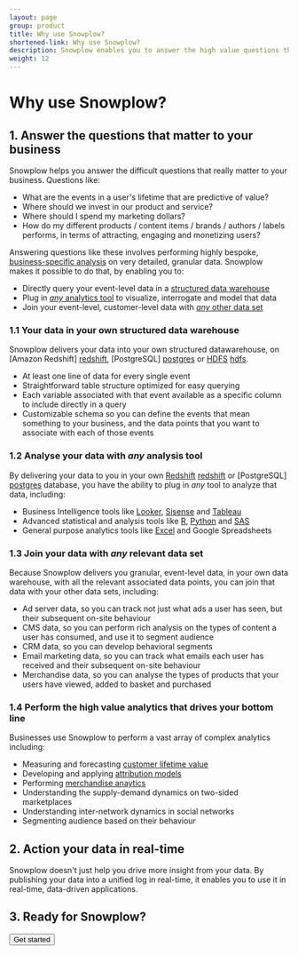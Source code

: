 ```yaml
---
layout: page
group: product
title: Why use Snowplow?
shortened-link: Why use Snowplow?
description: Snowplow enables you to answer the high value questions that drive your bottom line - questions that require very bespoke, company-specific analysis and rich customer-level and event-level data
weight: 12
---
```


# Why use Snowplow?

## 1. Answer the questions that matter to your business

Snowplow helps you answer the difficult questions that really matter to your business. Questions like:

* What are the events in a user's lifetime that are predictive of value?
* Where should we invest in our product and service?
* Where should I spend my marketing dollars?
* How do my different products / content items / brands / authors / labels performs, in terms of attracting, engaging and monetizing users?

Answering questions like these involves performing highly bespoke, [business-specific analysis](#types-of-analysis) on very detailed, granular data. Snowplow makes it possible to do that, by enabling you to:

* Directly query your event-level data in a [structured data warehouse](#structured-data-warehouse)
* Plug in [*any* analytics tool](#any-analysis-tool) to visualize, interrogate and model that data
* Join your event-level, customer-level data with [*any* other data set](#join-your-data)

<h3 id="structured-data-warehouse">1.1 Your data in your own structured data warehouse</h3>

Snowplow delivers your data into your own structured datawarehouse, on [Amazon Redshift] [redshift], [PostgreSQL] [postgres] or [HDFS] [hdfs].

* At least one line of data for every single event
* Straightforward table structure optimized for easy querying
* Each variable associated with that event available as a specific column to include directly in a query
* Customizable schema so you can define the events that mean something to your business, and the data points that you want to associate with each of those events

<h3 id="any-analysis-tool">1.2 Analyse your data with <em>any</em> analysis tool</h3>

By delivering your data to you in your own [Redshift] [redshift] or [PostgreSQL] [postgres] database, you have the ability to plug in *any* tool to analyze that data, including:

* Business Intelligence tools like [Looker][looker], [Sisense][sisense] and [Tableau][tableau]
* Advanced statistical and analysis tools like [R][r], [Python][python] and [SAS][sas]
* General purpose analytics tools like [Excel][excel] and Google Spreadsheets

<h3 id="join-your-data">1.3 Join your data with <em>any</em> relevant data set</h3>

Because Snowplow delivers you granular, event-level data, in your own data warehouse, with all the relevant associated data points, you can join that data with your other data sets, including:

* Ad server data, so you can track not just what ads a user has seen, but their subsequent on-site behaviour
* CMS data, so you can perform rich analysis on the types of content a user has consumed, and use it to segment audience
* CRM data, so you can develop behavioral segments
* Email marketing data, so you can track what emails each user has received and their subsequent on-site behaviour
* Merchandise data, so you can analyse the types of products that your users have viewed, added to basket and purchased

<h3 id="types-of-analysis">1.4 Perform the high value analytics that drives your bottom line</h3>

Businesses use Snowplow to perform a vast array of complex analytics including:

* Measuring and forecasting [customer lifetime value][clv]
* Developing and applying [attribution models][attribution]
* Performing [merchandise anaytics][merchandise]
* Understanding the supply-demand dynamics on two-sided marketplaces
* Understanding inter-network dynamics in social networks
* Segmenting audience based on their behaviour

## 2. Action your data in real-time

Snowplow doesn't just help you drive more insight from your data. By publishing your data into a unified log in real-time, it enables you to use it in real-time, data-driven applications.

## 3. Ready for Snowplow?

<div class="html">
	<a href="/index/get-started.html">
		<button class="btn btn-large btn-primary" type="button">Get started</button>
	</a>
</div>

[clv]: /analytics/customer-analytics/customer-lifetime-value.html
[attribution]: /analytics/customer-analytics/attribution.html
[merchandise]: /analytics/catalog-analytics/overview.html
[redshift]: http://aws.amazon.com/redshift/
[postgres]: http://www.postgresql.org/
[hdfs]: http://hadoop.apache.org/docs/r1.2.1/hdfs_design.html
[looker]: http://looker.com/
[sisense]: http://www.sisense.com/
[tableau]: http://www.tableausoftware.com/
[r]: http://cran.r-project.org/
[python]: http://pydata.org/
[sas]: http://www.sas.com/en_us/software/analytics.html
[excel]: http://office.microsoft.com/en-gb/microsoft-excel-2013-spreadsheet-software-try-or-buy-FX010048762.aspx
